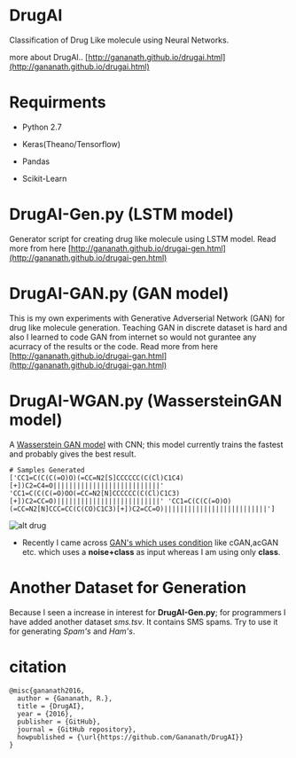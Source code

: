 # DrugAI
Classification of Drug Like molecule using Neural Networks.

more about DrugAI..
[http://gananath.github.io/drugai.html](http://gananath.github.io/drugai.html)
# Requirments
- Python 2.7

- Keras(Theano/Tensorflow)

- Pandas

- Scikit-Learn

# DrugAI-Gen.py (LSTM model)
Generator script for creating drug like molecule using LSTM model. 
Read more from here [http://gananath.github.io/drugai-gen.html](http://gananath.github.io/drugai-gen.html)

# DrugAI-GAN.py (GAN model)
This is my own experiments with Generative Adverserial Network (GAN) for drug like molecule generation. Teaching GAN in discrete dataset is hard and also I learned to code GAN from internet so would not gurantee any acurracy of the results or the code. 
Read more from here [http://gananath.github.io/drugai-gan.html](http://gananath.github.io/drugai-gan.html)

# DrugAI-WGAN.py (WassersteinGAN model)
A [Wasserstein GAN model](http://gananath.github.io/drugai-gan.html) with CNN; this model currently trains the fastest and probably gives the best result.

```
# Samples Generated 
['CC1=C(C(C(=O)O)(=CC=N2[S]CCCCCC(C(Cl)C1C4)[+])C2=C4=O|||||||||||||||||||||||||||' 'CC1=C(C(C(=O)OO(=CC=N2[N]CCCCCC(C(Cl)C1C3)[+])C2=CC=O)||||||||||||||||||||||||||' 'CC1=C(C(C(=O)O)(=CC=N2[N]CCC=CC(C(CO)C1C3)[+])C2=CC=O)||||||||||||||||||||||||||']
```
![alt drug](https://i.imgur.com/FBar7ia.png)
- Recently I came across [GAN's which uses condition](https://camo.githubusercontent.com/df22e45e90834484356be762450ffc5f66c34a83/68747470733a2f2f7062732e7477696d672e636f6d2f6d656469612f43774d30427a6a5655414157546e342e6a70673a6c61726765) like cGAN,acGAN etc. which uses a **noise+class** as input whereas I am using only **class**.

# Another Dataset for Generation
Because I seen a increase in interest for **DrugAI-Gen.py**; for programmers I have added another dataset *sms.tsv*. It contains SMS spams. Try to use it for generating *Spam's* and *Ham's*.

# citation
```
@misc{gananath2016,
  author = {Gananath, R.},
  title = {DrugAI},
  year = {2016},
  publisher = {GitHub},
  journal = {GitHub repository},
  howpublished = {\url{https://github.com/Gananath/DrugAI}}
}
```
